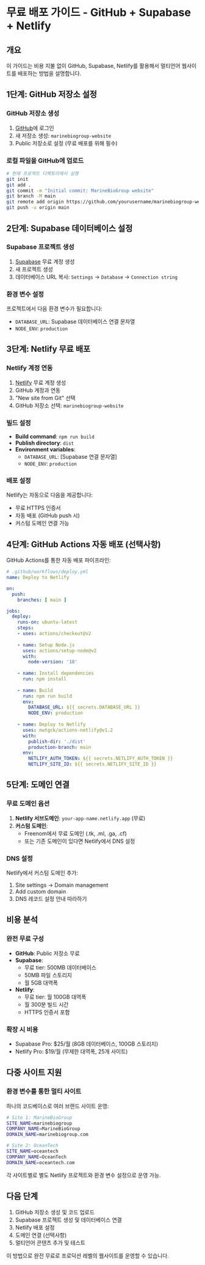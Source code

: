 # 무료 배포 가이드 - GitHub + Supabase + Netlify

## 개요
이 가이드는 비용 지불 없이 GitHub, Supabase, Netlify를 활용해서 멀티언어 웹사이트를 배포하는 방법을 설명합니다.

## 1단계: GitHub 저장소 설정

### GitHub 저장소 생성
1. [GitHub](https://github.com)에 로그인
2. 새 저장소 생성: `marinebiogroup-website`
3. Public 저장소로 설정 (무료 배포를 위해 필수)

### 로컬 파일을 GitHub에 업로드
```bash
# 현재 프로젝트 디렉토리에서 실행
git init
git add .
git commit -m "Initial commit: MarineBioGroup website"
git branch -M main
git remote add origin https://github.com/yourusername/marinebiogroup-website.git
git push -u origin main
```

## 2단계: Supabase 데이터베이스 설정

### Supabase 프로젝트 생성
1. [Supabase](https://supabase.com) 무료 계정 생성
2. 새 프로젝트 생성
3. 데이터베이스 URL 복사: `Settings` → `Database` → `Connection string`

### 환경 변수 설정
프로젝트에서 다음 환경 변수가 필요합니다:
- `DATABASE_URL`: Supabase 데이터베이스 연결 문자열
- `NODE_ENV`: `production`

## 3단계: Netlify 무료 배포

### Netlify 계정 연동
1. [Netlify](https://netlify.com) 무료 계정 생성
2. GitHub 계정과 연동
3. "New site from Git" 선택
4. GitHub 저장소 선택: `marinebiogroup-website`

### 빌드 설정
- **Build command**: `npm run build`
- **Publish directory**: `dist`
- **Environment variables**:
  - `DATABASE_URL`: [Supabase 연결 문자열]
  - `NODE_ENV`: `production`

### 배포 설정
Netlify는 자동으로 다음을 제공합니다:
- 무료 HTTPS 인증서
- 자동 배포 (GitHub push 시)
- 커스텀 도메인 연결 가능

## 4단계: GitHub Actions 자동 배포 (선택사항)

GitHub Actions를 통한 자동 배포 파이프라인:

```yaml
# .github/workflows/deploy.yml
name: Deploy to Netlify

on:
  push:
    branches: [ main ]

jobs:
  deploy:
    runs-on: ubuntu-latest
    steps:
    - uses: actions/checkout@v2
    
    - name: Setup Node.js
      uses: actions/setup-node@v2
      with:
        node-version: '18'
        
    - name: Install dependencies
      run: npm install
      
    - name: Build
      run: npm run build
      env:
        DATABASE_URL: ${{ secrets.DATABASE_URL }}
        NODE_ENV: production
        
    - name: Deploy to Netlify
      uses: nwtgck/actions-netlify@v1.2
      with:
        publish-dir: './dist'
        production-branch: main
      env:
        NETLIFY_AUTH_TOKEN: ${{ secrets.NETLIFY_AUTH_TOKEN }}
        NETLIFY_SITE_ID: ${{ secrets.NETLIFY_SITE_ID }}
```

## 5단계: 도메인 연결

### 무료 도메인 옵션
1. **Netlify 서브도메인**: `your-app-name.netlify.app` (무료)
2. **커스텀 도메인**: 
   - Freenom에서 무료 도메인 (.tk, .ml, .ga, .cf)
   - 또는 기존 도메인이 있다면 Netlify에서 DNS 설정

### DNS 설정
Netlify에서 커스텀 도메인 추가:
1. Site settings → Domain management
2. Add custom domain
3. DNS 레코드 설정 안내 따라하기

## 비용 분석

### 완전 무료 구성
- **GitHub**: Public 저장소 무료
- **Supabase**: 
  - 무료 tier: 500MB 데이터베이스
  - 50MB 파일 스토리지
  - 월 5GB 대역폭
- **Netlify**: 
  - 무료 tier: 월 100GB 대역폭
  - 월 300분 빌드 시간
  - HTTPS 인증서 포함

### 확장 시 비용
- Supabase Pro: $25/월 (8GB 데이터베이스, 100GB 스토리지)
- Netlify Pro: $19/월 (무제한 대역폭, 25개 사이트)

## 다중 사이트 지원

### 환경 변수를 통한 멀티 사이트
하나의 코드베이스로 여러 브랜드 사이트 운영:

```bash
# Site 1: MarineBioGroup
SITE_NAME=marinebiogroup
COMPANY_NAME=MarineBioGroup
DOMAIN_NAME=marinebiogroup.com

# Site 2: OceanTech
SITE_NAME=oceantech
COMPANY_NAME=OceanTech
DOMAIN_NAME=oceantech.com
```

각 사이트별로 별도 Netlify 프로젝트와 환경 변수 설정으로 운영 가능.

## 다음 단계

1. GitHub 저장소 생성 및 코드 업로드
2. Supabase 프로젝트 생성 및 데이터베이스 연결
3. Netlify 배포 설정
4. 도메인 연결 (선택사항)
5. 멀티언어 콘텐츠 추가 및 테스트

이 방법으로 완전 무료로 프로덕션 레벨의 웹사이트를 운영할 수 있습니다.